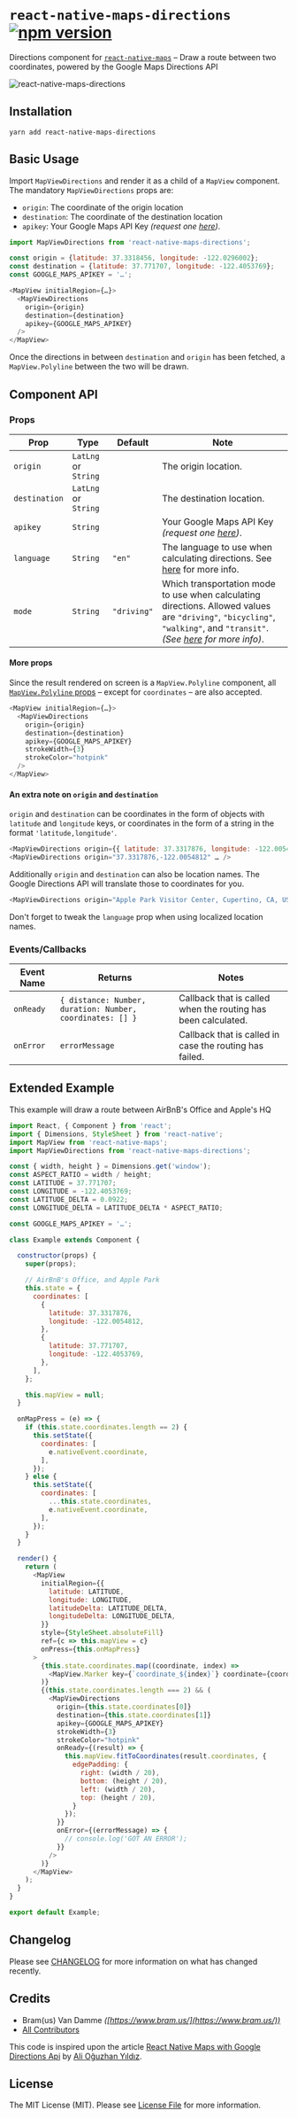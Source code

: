 # `react-native-maps-directions` [![npm version](https://img.shields.io/npm/v/react-native-maps-directions.svg?style=flat)](https://www.npmjs.com/package/react-native-maps-directions)

Directions component for [`react-native-maps`](https://github.com/airbnb/react-native-maps/) – Draw a route between two coordinates, powered by the Google Maps Directions API

![react-native-maps-directions](https://user-images.githubusercontent.com/213073/33188062-efc86e24-d096-11e7-87eb-6925291bc809.png)

## Installation

```
yarn add react-native-maps-directions
```

## Basic Usage

Import `MapViewDirections` and render it as a child of a `MapView` component. The mandatory `MapViewDirections` props are:

- `origin`: The coordinate of the origin location
- `destination`: The coordinate of the destination location
- `apikey`: Your Google Maps API Key _(request one [here](https://developers.google.com/maps/documentation/directions/get-api-key))_.

```js
import MapViewDirections from 'react-native-maps-directions';

const origin = {latitude: 37.3318456, longitude: -122.0296002};
const destination = {latitude: 37.771707, longitude: -122.4053769};
const GOOGLE_MAPS_APIKEY = '…';

<MapView initialRegion={…}>
  <MapViewDirections
    origin={origin}
    destination={destination}
    apikey={GOOGLE_MAPS_APIKEY}
  />
</MapView>
```

Once the directions in between `destination` and `origin` has been fetched, a `MapView.Polyline` between the two will be drawn.

## Component API

### Props

| Prop | Type | Default | Note
|---|---|---|---|
| `origin` | `LatLng` or `String` | | The origin location.
| `destination` | `LatLng` or `String` | | The destination location.
| `apikey` | `String` | | Your Google Maps API Key _(request one [here](https://developers.google.com/maps/documentation/directions/get-api-key))_.
| `language` | `String` | `"en"` | The language to use when calculating directions. See [here](https://developers.google.com/maps/documentation/javascript/localization) for more info.
| `mode` | `String` | `"driving"` | Which transportation mode to use when calculating directions. Allowed values are `"driving"`, `"bicycling"`, `"walking"`, and `"transit"`. _(See [here](https://developers.google.com/maps/documentation/javascript/examples/directions-travel-modes) for more info)_.

#### More props

Since the result rendered on screen is a `MapView.Polyline` component, all [`MapView.Polyline` props](https://github.com/airbnb/react-native-maps/blob/master/docs/polyline.md#props) – except for `coordinates` – are also accepted.

```js
<MapView initialRegion={…}>
  <MapViewDirections
    origin={origin}
    destination={destination}
    apikey={GOOGLE_MAPS_APIKEY}
    strokeWidth={3}
    strokeColor="hotpink"
  />
</MapView>
```

#### An extra note on `origin` and `destination`

`origin` and `destination` can be coordinates in the form of objects with `latitude` and `longitude` keys, or coordinates in the form of a string in the format `'latitude,longitude'`.

```js
<MapViewDirections origin={{ latitude: 37.3317876, longitude: -122.0054812 }} … />
<MapViewDirections origin="37.3317876,-122.0054812" … />
```

Additionally `origin` and `destination` can also be location names. The Google Directions API will translate those to coordinates for you.

```js
<MapViewDirections origin="Apple Park Visitor Center, Cupertino, CA, USA" … />
```

Don't forget to tweak the `language` prop when using localized location names.

### Events/Callbacks

| Event Name | Returns | Notes
|---|---|---|
| `onReady` | `{ distance: Number, duration: Number, coordinates: [] }` | Callback that is called when the routing has been calculated.
| `onError` | `errorMessage` | Callback that is called in case the routing has failed.

## Extended Example

This example will draw a route between AirBnB's Office and Apple's HQ

```js
import React, { Component } from 'react';
import { Dimensions, StyleSheet } from 'react-native';
import MapView from 'react-native-maps';
import MapViewDirections from 'react-native-maps-directions';

const { width, height } = Dimensions.get('window');
const ASPECT_RATIO = width / height;
const LATITUDE = 37.771707;
const LONGITUDE = -122.4053769;
const LATITUDE_DELTA = 0.0922;
const LONGITUDE_DELTA = LATITUDE_DELTA * ASPECT_RATIO;

const GOOGLE_MAPS_APIKEY = '…';

class Example extends Component {

  constructor(props) {
    super(props);

    // AirBnB's Office, and Apple Park
    this.state = {
      coordinates: [
        {
          latitude: 37.3317876,
          longitude: -122.0054812,
        },
        {
          latitude: 37.771707,
          longitude: -122.4053769,
        },
      ],
    };

    this.mapView = null;
  }

  onMapPress = (e) => {
    if (this.state.coordinates.length == 2) {
      this.setState({
        coordinates: [
          e.nativeEvent.coordinate,
        ],
      });
    } else {
      this.setState({
        coordinates: [
          ...this.state.coordinates,
          e.nativeEvent.coordinate,
        ],
      });
    }
  }

  render() {
    return (
      <MapView
        initialRegion={{
          latitude: LATITUDE,
          longitude: LONGITUDE,
          latitudeDelta: LATITUDE_DELTA,
          longitudeDelta: LONGITUDE_DELTA,
        }}
        style={StyleSheet.absoluteFill}
        ref={c => this.mapView = c}
        onPress={this.onMapPress}
      >
        {this.state.coordinates.map((coordinate, index) =>
          <MapView.Marker key={`coordinate_${index}`} coordinate={coordinate} />
        )}
        {(this.state.coordinates.length === 2) && (
          <MapViewDirections
            origin={this.state.coordinates[0]}
            destination={this.state.coordinates[1]}
            apikey={GOOGLE_MAPS_APIKEY}
            strokeWidth={3}
            strokeColor="hotpink"
            onReady={(result) => {
              this.mapView.fitToCoordinates(result.coordinates, {
                edgePadding: {
                  right: (width / 20),
                  bottom: (height / 20),
                  left: (width / 20),
                  top: (height / 20),
                }
              });
            }}
            onError={(errorMessage) => {
              // console.log('GOT AN ERROR');
            }}
          />
        )}
      </MapView>
    );
  }
}

export default Example;
```

## Changelog

Please see [CHANGELOG](CHANGELOG.md) for more information on what has changed recently.

## Credits

- Bram(us) Van Damme <em>([https://www.bram.us/](https://www.bram.us/))</em>
- [All Contributors](../../contributors)

This code is inspired upon the article [React Native Maps with Google Directions Api](https://medium.com/@ali_oguzhan/react-native-maps-with-google-directions-api-bc716ed7a366) by [Ali Oğuzhan Yıldız](https://github.com/alioguzhan).

## License

The MIT License (MIT). Please see [License File](LICENSE.md) for more information.
